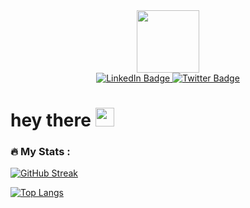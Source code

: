 <div id="header" align="center">
  <img src="https://media.giphy.com/media/QNFhOolVeCzPQ2Mx85/giphy.gif" width="100"/>
</div>
<div id="badges" align="center">
  <a href="https://www.linkedin.com/in/scott-martin-tech">
    <img src="https://img.shields.io/badge/LinkedIn-blue?style=for-the-badge&logo=linkedin&logoColor=white" alt="LinkedIn Badge"/>
  </a>
  <a href="https://twitter.com/Scottymrty">
    <img src="https://img.shields.io/badge/Twitter-blue?style=for-the-badge&logo=twitter&logoColor=white" alt="Twitter Badge"/>
  </a>
</div>
<div align="center">
<img src="https://komarev.com/ghpvc/?username=scottym5797&style=flat-square&color=blue" alt=""/>
</div>
<h1>
  hey there
  <img src="https://media.giphy.com/media/hvRJCLFzcasrR4ia7z/giphy.gif" width="30px"/>
</h1>


### :fire: My Stats :

[![GitHub Streak](http://github-readme-streak-stats.herokuapp.com?user=scottym5797&theme=dark&background=000000)](https://git.io/streak-stats)

[![Top Langs](https://github-readme-stats.vercel.app/api/top-langs/?username=scottym5797)](https://github.com/anuraghazra/github-readme-stats)
